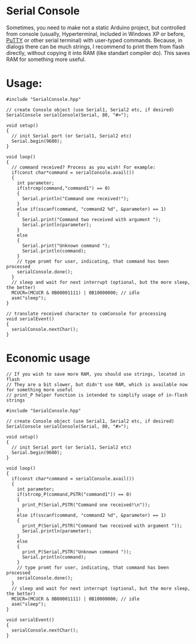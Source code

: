 # Serial Console
Sometimes, you need to make not a static Arduino project, but controlled from console (usually, Hyperterminal, included in Windows XP or before, [PuTTY](https://www.putty.org/) or other serial terminal) with user-typed commands.
Because, in dialogs there can be much strings, I recommend to print them from flash directly, without copying it into RAM (like standart compiler do). This saves RAM for something more useful.

# Usage:
	#include "SerialConsole.hpp"

	// create Console object (use Serial1, Serial2 etc, if desired)
	SerialConsole serialConsole(Serial, 80, "#>");

	void setup()
	{
	  // init Serial port (or Serial1, Serial2 etc)
	  Serial.begin(9600);
	}

	void loop()
	{
	  // command received? Process as you wish! For example:
	  if(const char*command = serialConsole.avail())
	  {
	    int parameter;
	    if(strcmp(command,"command1") == 0)
	    {
	      Serial.println("Command one received!");
	    }
	    else if(sscanf(command, "command2 %d", &parameter) == 1)
	    {
	      Serial.print("Command two received with argument ");
	      Serial.println(parameter);
	    }
	    else
	    {
	      Serial.print("Unknown command ");
	      Serial.println(command);
	    }
	    // type promt for user, indicating, that command has been processed
	    serialConsole.done();
	  }
	  // sleep and wait for next interrupt (optional, but the more sleep, the better)
	  MCUCR=(MCUCR & 0B00001111) | 0B10000000; // idle
	  asm("sleep");
	}

	// translate received character to comConsole for processing
	void serialEvent()
	{
	  serialConsole.nextChar();
	}

# Economic usage
	// If you wish to save more RAM, you should use strings, located in flash
	// They are a bit slower, but didn't use RAM, which is available now for something more useful
	// print_P helper function is intended to simplify usage of in-flash strings

	#include "SerialConsole.hpp"
	
	// create Console object (use Serial1, Serial2 etc, if desired)
	SerialConsole serialConsole(Serial, 80, "#>");
	
	void setup()
	{
	  // init Serial port (or Serial1, Serial2 etc)
	  Serial.begin(9600);
	}

	void loop()
	{
	  if(const char*command = serialConsole.avail())
	  {
	    int parameter;
	    if(strcmp_P(command,PSTR("command1")) == 0)
	    {
	      print_P(Serial,PSTR("Command one received!\n"));
	    }
	    else if(sscanf(command, "command2 %d", &parameter) == 1)
	    {
	      print_P(Serial,PSTR("Command two received with argument "));
	      Serial.println(parameter);
	    }
	    else
	    {
	      print_P(Serial,PSTR("Unknown command "));
	      Serial.println(command);
	    }
	    // type promt for user, indicating, that command has been processed
	    serialConsole.done();
	  }
	  // sleep and wait for next interrupt (optional, but the more sleep, the better)
	  MCUCR=(MCUCR & 0B00001111) | 0B10000000; // idle
	  asm("sleep");
	}
	
	void serialEvent()
	{
	  serialConsole.nextChar();
	}
